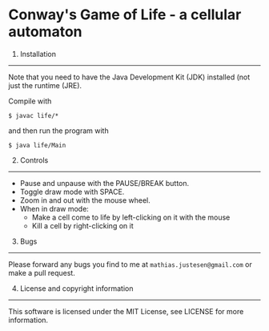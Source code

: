 Conway's Game of Life - a cellular automaton
============================================


1) Installation
---------------
Note that you need to have the Java Development Kit (JDK) installed (not
just the runtime (JRE).

Compile with

`$ javac life/*`

and then run the program with

`$ java life/Main`


2) Controls
-----------
- Pause and unpause with the PAUSE/BREAK button.
- Toggle draw mode with SPACE.
- Zoom in and out with the mouse wheel.
- When in draw mode:
  - Make a cell come to life by left-clicking on it with the mouse
  - Kill a cell by right-clicking on it


3) Bugs
-------
Please forward any bugs you find to me at `mathias.justesen@gmail.com` or make
a pull request.


4) License and copyright information
------------------------
This software is licensed under the MIT License, see LICENSE for more
information.
